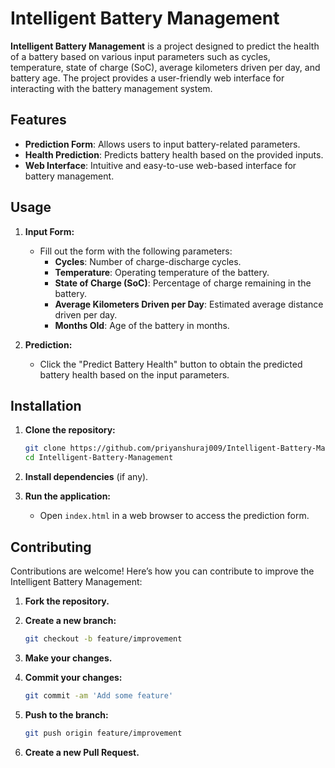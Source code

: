 # Intelligent Battery Management

**Intelligent Battery Management** is a project designed to predict the health of a battery based on various input parameters such as cycles, temperature, state of charge (SoC), average kilometers driven per day, and battery age. The project provides a user-friendly web interface for interacting with the battery management system.

## Features
- **Prediction Form**: Allows users to input battery-related parameters.
- **Health Prediction**: Predicts battery health based on the provided inputs.
- **Web Interface**: Intuitive and easy-to-use web-based interface for battery management.

## Usage

1. **Input Form:**
   - Fill out the form with the following parameters:
     - **Cycles**: Number of charge-discharge cycles.
     - **Temperature**: Operating temperature of the battery.
     - **State of Charge (SoC)**: Percentage of charge remaining in the battery.
     - **Average Kilometers Driven per Day**: Estimated average distance driven per day.
     - **Months Old**: Age of the battery in months.

2. **Prediction:**
   - Click the "Predict Battery Health" button to obtain the predicted battery health based on the input parameters.

## Installation

1. **Clone the repository:**

    ```bash
    git clone https://github.com/priyanshuraj009/Intelligent-Battery-Management.git
    cd Intelligent-Battery-Management
    ```

2. **Install dependencies** (if any).

3. **Run the application:**
   - Open `index.html` in a web browser to access the prediction form.

## Contributing
Contributions are welcome! Here’s how you can contribute to improve the Intelligent Battery Management:

1. **Fork the repository.**
2. **Create a new branch:**

    ```bash
    git checkout -b feature/improvement
    ```

3. **Make your changes.**
4. **Commit your changes:**

    ```bash
    git commit -am 'Add some feature'
    ```

5. **Push to the branch:**

    ```bash
    git push origin feature/improvement
    ```

6. **Create a new Pull Request.**
